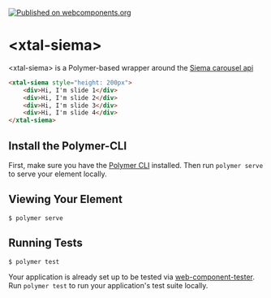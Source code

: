 [![Published on webcomponents.org](https://img.shields.io/badge/webcomponents.org-published-blue.svg)](https://www.webcomponents.org/element/bahrus/xtal-siema)

# \<xtal-siema\>

\<xtal-siema\> is a Polymer-based wrapper around the [Siema carousel api](https://pawelgrzybek.com/siema/)

<!--
```
<custom-element-demo>
  <template>
    <link rel="import" href="xtal-siema.html">
  </template>
</custom-element-demo>
```
-->
```html
<xtal-siema style="height: 200px">
    <div>Hi, I'm slide 1</div>
    <div>Hi, I'm slide 2</div>
    <div>Hi, I'm slide 3</div>
    <div>Hi, I'm slide 4</div>
</xtal-siema>
``` 

## Install the Polymer-CLI

First, make sure you have the [Polymer CLI](https://www.npmjs.com/package/polymer-cli) installed. Then run `polymer serve` to serve your element locally.

## Viewing Your Element

```
$ polymer serve
```

## Running Tests

```
$ polymer test
```

Your application is already set up to be tested via [web-component-tester](https://github.com/Polymer/web-component-tester). Run `polymer test` to run your application's test suite locally.
